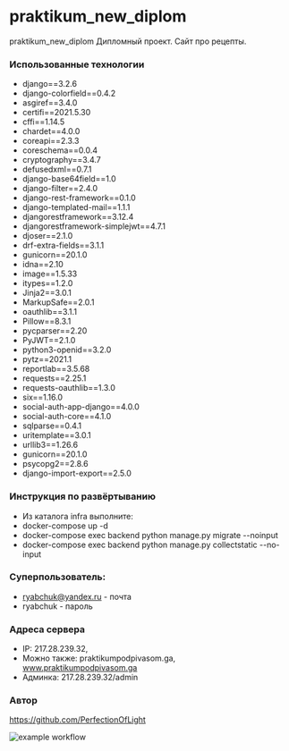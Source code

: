 # praktikum_new_diplom
praktikum_new_diplom
Дипломный проект. Сайт про рецепты.
 
### Использованные технологии
- django==3.2.6
- django-colorfield==0.4.2
- asgiref==3.4.0
- certifi==2021.5.30
- cffi==1.14.5
- chardet==4.0.0
- coreapi==2.3.3
- coreschema==0.0.4
- cryptography==3.4.7
- defusedxml==0.7.1
- django-base64field==1.0
- django-filter==2.4.0
- django-rest-framework==0.1.0
- django-templated-mail==1.1.1
- djangorestframework==3.12.4
- djangorestframework-simplejwt==4.7.1
- djoser==2.1.0
- drf-extra-fields==3.1.1
- gunicorn==20.1.0
- idna==2.10
- image==1.5.33
- itypes==1.2.0
- Jinja2==3.0.1
- MarkupSafe==2.0.1
- oauthlib==3.1.1
- Pillow==8.3.1
- pycparser==2.20
- PyJWT==2.1.0
- python3-openid==3.2.0
- pytz==2021.1
- reportlab==3.5.68
- requests==2.25.1
- requests-oauthlib==1.3.0
- six==1.16.0
- social-auth-app-django==4.0.0
- social-auth-core==4.1.0
- sqlparse==0.4.1
- uritemplate==3.0.1
- urllib3==1.26.6
- gunicorn==20.1.0
- psycopg2==2.8.6
- django-import-export==2.5.0

### Инструкция по развёртыванию
- Из каталога infra выполните:
- docker-compose up -d
- docker-compose exec backend python manage.py migrate --noinput
- docker-compose exec backend python manage.py collectstatic --no-input

### Суперпользователь:
- ryabchuk@yandex.ru - почта
- ryabchuk - пароль

### Адреса сервера
- IP: 217.28.239.32,
- Можно также: praktikumpodpivasom.ga, www.praktikumpodpivasom.ga
- Админка: 217.28.239.32/admin

### Автор
https://github.com/PerfectionOfLight

 
![example workflow](https://github.com/PerfectionOfLight/foodgram-project-react/actions/workflows/yamdb_workflow.yaml/badge.svg)
